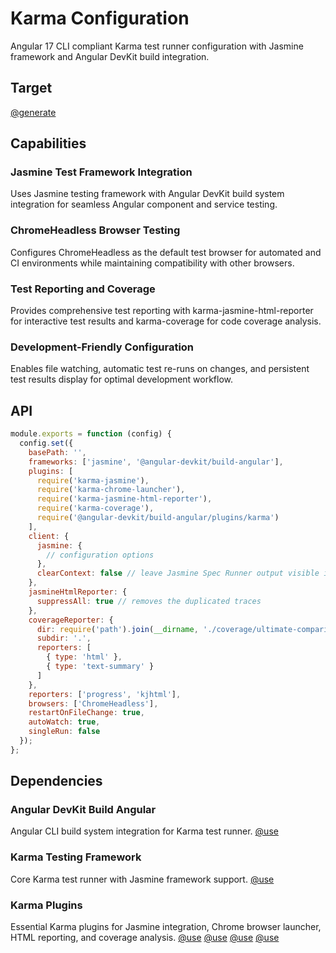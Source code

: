 # Karma Configuration

Angular 17 CLI compliant Karma test runner configuration with Jasmine framework and Angular DevKit build integration.

## Target

[@generate](../../karma.conf.js)

## Capabilities

### Jasmine Test Framework Integration

Uses Jasmine testing framework with Angular DevKit build system integration for seamless Angular component and service testing.

### ChromeHeadless Browser Testing

Configures ChromeHeadless as the default test browser for automated and CI environments while maintaining compatibility with other browsers.

### Test Reporting and Coverage

Provides comprehensive test reporting with karma-jasmine-html-reporter for interactive test results and karma-coverage for code coverage analysis.

### Development-Friendly Configuration

Enables file watching, automatic test re-runs on changes, and persistent test results display for optimal development workflow.

## API

```javascript { .api }
module.exports = function (config) {
  config.set({
    basePath: '',
    frameworks: ['jasmine', '@angular-devkit/build-angular'],
    plugins: [
      require('karma-jasmine'),
      require('karma-chrome-launcher'),
      require('karma-jasmine-html-reporter'),
      require('karma-coverage'),
      require('@angular-devkit/build-angular/plugins/karma')
    ],
    client: {
      jasmine: {
        // configuration options
      },
      clearContext: false // leave Jasmine Spec Runner output visible in browser
    },
    jasmineHtmlReporter: {
      suppressAll: true // removes the duplicated traces
    },
    coverageReporter: {
      dir: require('path').join(__dirname, './coverage/ultimate-comparison'),
      subdir: '.',
      reporters: [
        { type: 'html' },
        { type: 'text-summary' }
      ]
    },
    reporters: ['progress', 'kjhtml'],
    browsers: ['ChromeHeadless'],
    restartOnFileChange: true,
    autoWatch: true,
    singleRun: false
  });
};
```

## Dependencies

### Angular DevKit Build Angular

Angular CLI build system integration for Karma test runner.
[@use](@angular-devkit/build-angular)

### Karma Testing Framework

Core Karma test runner with Jasmine framework support.
[@use](karma)

### Karma Plugins

Essential Karma plugins for Jasmine integration, Chrome browser launcher, HTML reporting, and coverage analysis.
[@use](karma-jasmine)
[@use](karma-chrome-launcher)
[@use](karma-jasmine-html-reporter)
[@use](karma-coverage)
